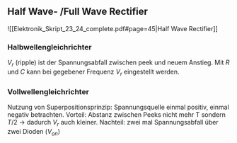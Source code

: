 ## Half Wave- /Full Wave Rectifier
![[Elektronik_Skript_23_24_complete.pdf#page=45|Half Wave Rectifier]]

### Halbwellengleichrichter
$V_r$ (ripple) ist der Spannungsabfall zwischen peek und neuem Anstieg. Mit $R$ und $C$ kann bei gegebener Frequenz $V_r$ eingestellt werden.

### Vollwellengleichrichter
Nutzung von Superpositionsprinzip: Spannungsquelle einmal positiv, einmal negativ betrachten.
Vorteil: Abstanz zwischen Peeks nicht mehr T sondern $T/2$ -> dadurch $V_r$ auch kleiner.
Nachteil: zwei mal Spannungsabfall über zwei Dioden ($V_{on}$)

